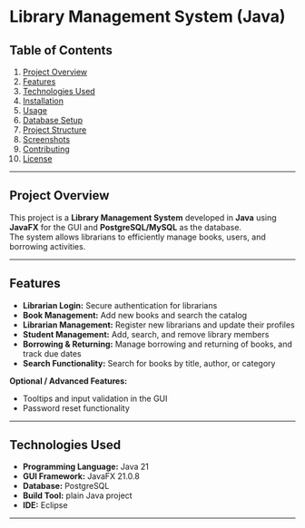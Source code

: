 # Library Management System (Java)

## Table of Contents
1. [Project Overview](#project-overview)  
2. [Features](#features)  
3. [Technologies Used](#technologies-used)  
4. [Installation](#installation)  
5. [Usage](#usage)  
6. [Database Setup](#database-setup)  
7. [Project Structure](#project-structure)  
8. [Screenshots](#screenshots)  
9. [Contributing](#contributing)  
10. [License](#license)  

---

## Project Overview
This project is a **Library Management System** developed in **Java** using **JavaFX** for the GUI and **PostgreSQL/MySQL** as the database.  
The system allows librarians to efficiently manage books, users, and borrowing activities.  

---

## Features
- **Librarian Login:** Secure authentication for librarians  
- **Book Management:** Add new books and search the catalog  
- **Librarian Management:** Register new librarians and update their profiles  
- **Student Management:** Add, search, and remove library members  
- **Borrowing & Returning:** Manage borrowing and returning of books, and track due dates  
- **Search Functionality:** Search for books by title, author, or category  

**Optional / Advanced Features:**  
- Tooltips and input validation in the GUI  
- Password reset functionality  

---

## Technologies Used
- **Programming Language:** Java 21 
- **GUI Framework:** JavaFX 21.0.8
- **Database:** PostgreSQL
- **Build Tool:** plain Java project
- **IDE:** Eclipse

---
